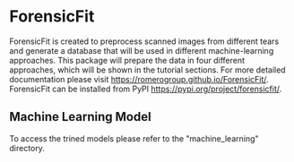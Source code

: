 # ForensicFit
ForensicFit is created to preprocess scanned images from different tears and generate a database that will be used in different machine-learning approaches. This package will prepare the data in four different approaches, which will be shown in the tutorial sections.
For more detailed documentation please visit https://romerogroup.github.io/ForensicFit/.
ForensicFit can be installed from PyPI https://pypi.org/project/forensicfit/.

## Machine Learning Model
To access the trined models please refer to the "machine_learning" directory.
